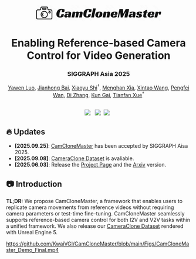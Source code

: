 <p align="center" >
    <img src="Figs/CamCloneMaster_Logo.png"  width="70%" >
</p>

# <div align="center" >Enabling Reference-based Camera Control for Video Generation<div align="center">

###  <div align="center"> SIGGRAPH Asia 2025 </div>
<div align="center">
  <a href="https://luo0207.github.io/yawenluo/">Yawen Luo</a>, 
  <a href="https://jianhongbai.github.io/">Jianhong Bai</a>, 
  <a href="https://xiaoyushi97.github.io/">Xiaoyu Shi</a><sup>†</sup>, 
  <a href="https://menghanxia.github.io/">Menghan Xia</a>, 
  <a href="https://xinntao.github.io/">Xintao Wang</a>, 
  <a href="https://magicwpf.github.io/">Pengfei Wan</a>, 
  <a href="https://openreview.net/profile?id=~Di_ZHANG3">Di Zhang</a>,
  <a href="https://openreview.net/profile?id=~Kun_Gai1">Kun Gai</a>,
  <a href="https://tianfan.info/">Tianfan Xue</a><sup>†</sup>
</div>

<br>

<p align="center"> <a href='https://camclonemaster.github.io/'><img src='https://img.shields.io/badge/Project-Page-Green'></a> &nbsp;
<a href="https://arxiv.org/abs/2506.03140"><img src="https://img.shields.io/static/v1?label=Arxiv&message=CamCloneMaster&color=red&logo=arxiv"></a> &nbsp;<a href='https://huggingface.co/datasets/KwaiVGI/CameraClone-Dataset'><img src='https://img.shields.io/badge/%F0%9F%A4%97%20Hugging%20Face-Dataset-orange'></a> &nbsp;
</p>

## 🔥 Updates
- __[2025.09.25]__: [CamCloneMaster](https://arxiv.org/abs/2506.03140) has been accepted by SIGGRAPH Aisa 2025.
- __[2025.09.08]__: [CameraClone Dataset](https://huggingface.co/datasets/KwaiVGI/CameraClone-Dataset/) is avaliable.
- __[2025.06.03]__: Release the [Project Page](https://camclonemaster.github.io/) and the [Arxiv](https://arxiv.org/abs/2506.03140) version.

## 📷 Introduction
**TL;DR:** We propose CamCloneMaster, a framework that enables users to replicate camera movements from reference videos without requiring camera parameters or test-time fine-tuning. CamCloneMaster seamlessly supports reference-based camera control for both I2V and V2V tasks within a unified framework. We also release our [CameraClone Dataset](https://huggingface.co/datasets/KwaiVGI/CameraClone-Dataset) rendered with Unreal Engine 5.

https://github.com/KwaiVGI/CamCloneMaster/blob/main/Figs/CamCloneMaster_Demo_Final.mp4
